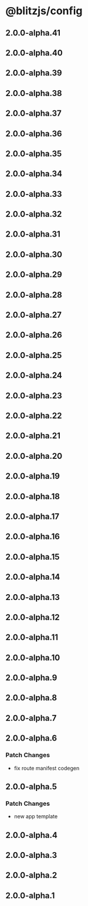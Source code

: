 # @blitzjs/config

## 2.0.0-alpha.41

## 2.0.0-alpha.40

## 2.0.0-alpha.39

## 2.0.0-alpha.38

## 2.0.0-alpha.37

## 2.0.0-alpha.36

## 2.0.0-alpha.35

## 2.0.0-alpha.34

## 2.0.0-alpha.33

## 2.0.0-alpha.32

## 2.0.0-alpha.31

## 2.0.0-alpha.30

## 2.0.0-alpha.29

## 2.0.0-alpha.28

## 2.0.0-alpha.27

## 2.0.0-alpha.26

## 2.0.0-alpha.25

## 2.0.0-alpha.24

## 2.0.0-alpha.23

## 2.0.0-alpha.22

## 2.0.0-alpha.21

## 2.0.0-alpha.20

## 2.0.0-alpha.19

## 2.0.0-alpha.18

## 2.0.0-alpha.17

## 2.0.0-alpha.16

## 2.0.0-alpha.15

## 2.0.0-alpha.14

## 2.0.0-alpha.13

## 2.0.0-alpha.12

## 2.0.0-alpha.11

## 2.0.0-alpha.10

## 2.0.0-alpha.9

## 2.0.0-alpha.8

## 2.0.0-alpha.7

## 2.0.0-alpha.6

### Patch Changes

- fix route manifest codegen

## 2.0.0-alpha.5

### Patch Changes

- new app template

## 2.0.0-alpha.4

## 2.0.0-alpha.3

## 2.0.0-alpha.2

## 2.0.0-alpha.1
